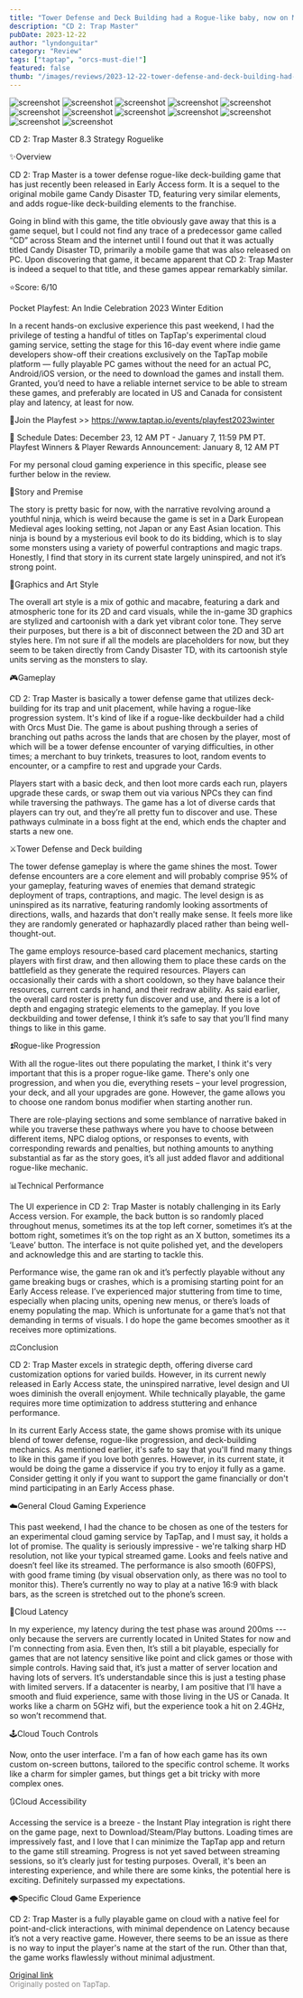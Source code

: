 ```yaml
---
title: "Tower Defense and Deck Building had a Rogue-like baby, now on Mobile (Cloud) | CD 2: Trap Master"
description: "CD 2: Trap Master"
pubDate: 2023-12-22
author: "lyndonguitar"
category: "Review"
tags: ["taptap", "orcs-must-die!"]
featured: false
thumb: "/images/reviews/2023-12-22-tower-defense-and-deck-building-had-a-rogue-like-baby-now-on-mobile-cloud--cd-2-trap-mast-0.avif"
---
```


<div class="gallery">
  <img src="/images/reviews/2023-12-22-tower-defense-and-deck-building-had-a-rogue-like-baby-now-on-mobile-cloud--cd-2-trap-mast-0.avif" alt="screenshot" />
  <img src="/images/reviews/2023-12-22-tower-defense-and-deck-building-had-a-rogue-like-baby-now-on-mobile-cloud--cd-2-trap-mast-1.avif" alt="screenshot" />
  <img src="/images/reviews/2023-12-22-tower-defense-and-deck-building-had-a-rogue-like-baby-now-on-mobile-cloud--cd-2-trap-mast-2.avif" alt="screenshot" />
  <img src="/images/reviews/2023-12-22-tower-defense-and-deck-building-had-a-rogue-like-baby-now-on-mobile-cloud--cd-2-trap-mast-3.avif" alt="screenshot" />
  <img src="/images/reviews/2023-12-22-tower-defense-and-deck-building-had-a-rogue-like-baby-now-on-mobile-cloud--cd-2-trap-mast-4.avif" alt="screenshot" />
  <img src="/images/reviews/2023-12-22-tower-defense-and-deck-building-had-a-rogue-like-baby-now-on-mobile-cloud--cd-2-trap-mast-5.avif" alt="screenshot" />
  <img src="/images/reviews/2023-12-22-tower-defense-and-deck-building-had-a-rogue-like-baby-now-on-mobile-cloud--cd-2-trap-mast-6.avif" alt="screenshot" />
  <img src="/images/reviews/2023-12-22-tower-defense-and-deck-building-had-a-rogue-like-baby-now-on-mobile-cloud--cd-2-trap-mast-7.avif" alt="screenshot" />
  <img src="/images/reviews/2023-12-22-tower-defense-and-deck-building-had-a-rogue-like-baby-now-on-mobile-cloud--cd-2-trap-mast-8.avif" alt="screenshot" />
  <img src="/images/reviews/2023-12-22-tower-defense-and-deck-building-had-a-rogue-like-baby-now-on-mobile-cloud--cd-2-trap-mast-9.avif" alt="screenshot" />
  <img src="/images/reviews/2023-12-22-tower-defense-and-deck-building-had-a-rogue-like-baby-now-on-mobile-cloud--cd-2-trap-mast-10.avif" alt="screenshot" />
  <img src="/images/reviews/2023-12-22-tower-defense-and-deck-building-had-a-rogue-like-baby-now-on-mobile-cloud--cd-2-trap-mast-11.avif" alt="screenshot" />
</div>

CD 2: Trap Master
8.3
Strategy
Roguelike

✨Overview

CD 2: Trap Master is a tower defense rogue-like deck-building game that has just recently been released in Early Access form. It is a sequel to the original mobile game Candy Disaster TD, featuring very similar elements, and adds rogue-like deck-building elements to the franchise.

Going in blind with this game, the title obviously gave away that this is a game sequel, but I could not find any trace of a predecessor game called “CD” across Steam and the internet until I found out that it was actually titled Candy Disaster TD, primarily a mobile game that was also released on PC. Upon discovering that game, it became apparent that CD 2: Trap Master is indeed a sequel to that title, and these games appear remarkably similar.

⭐️Score: 6/10

Pocket Playfest: An Indie Celebration 2023 Winter Edition

In a recent hands-on exclusive experience this past weekend, I had the privilege of testing a handful of titles on TapTap's experimental cloud gaming service, setting the stage for this 16-day event where indie game developers show-off their creations exclusively on the TapTap mobile platform — fully playable PC games without the need for an actual PC, Android/iOS version, or the need to download the games and install them.  Granted, you’d need to have a reliable internet service to be able to stream these games, and preferably are located in US and Canada for consistent play and latency, at least for now.

🔗Join the Playfest >>
https://www.taptap.io/events/playfest2023winter

📅 Schedule
Dates: December 23, 12 AM PT - January 7, 11:59 PM PT.
Playfest Winners & Player Rewards Announcement: January 8, 12 AM PT

For my personal cloud gaming experience in this specific, please see further below in the review.

📖Story and Premise

The story is pretty basic for now, with the narrative revolving around a youthful ninja, which is weird because the game is set in a Dark European Medieval ages looking setting, not Japan or any East Asian location. This ninja is bound by a mysterious evil book to do its bidding, which is to slay some monsters using a variety of powerful contraptions and magic traps. Honestly, I find that story in its current state largely uninspired, and not it’s strong point.

🎨Graphics and Art Style

The overall art style is a mix of gothic and macabre, featuring a dark and atmospheric tone for its 2D and card visuals, while the in-game 3D graphics are stylized and cartoonish with a dark yet vibrant color tone. They serve their purposes, but there is a bit of disconnect between the 2D and 3D art styles here. I’m not sure if all the models are placeholders for now, but they seem to be taken directly from Candy Disaster TD, with its cartoonish style units serving as the monsters to slay.

🎮Gameplay

CD 2: Trap Master is basically a tower defense game that utilizes deck-building for its trap and unit placement, while having a rogue-like progression system. It's kind of like if a rogue-like deckbuilder had a child with Orcs Must Die. The game is about pushing through a series of branching out paths across the lands that are chosen by the player, most of which will be a tower defense encounter of varying difficulties, in other times; a merchant to buy trinkets, treasures to loot, random events to encounter, or a campfire to rest and upgrade your Cards. 

Players start with a basic deck, and then loot more cards each run, players upgrade these cards, or swap them out via various NPCs they can find while traversing the pathways. The game has a lot of diverse cards that players can try out, and they’re all pretty fun to discover and use. These pathways culminate in a boss fight at the end, which ends the chapter and starts a new one.

⚔️Tower Defense and Deck building

The tower defense gameplay is where the game shines the most. Tower defense encounters are a core element and will probably comprise 95% of your gameplay, featuring waves of enemies that demand strategic deployment of traps, contraptions, and magic. The level design is as uninspired as its narrative, featuring randomly looking assortments of directions, walls, and hazards that don't really make sense. It feels more like they are randomly generated or haphazardly placed rather than being well-thought-out.

The game employs resource-based card placement mechanics, starting players with first draw, and then allowing them to place these cards on the battlefield as they generate the required resources. Players can occasionally their cards with a short cooldown, so they have balance their resources, current cards in hand, and their redraw ability. As said earlier, the overall card roster is pretty fun discover and use, and there is a lot of depth and engaging strategic elements to the gameplay. If you love deckbuilding and tower defense, I think it’s safe to say that you’ll find many things to like in this game.

⏫Rogue-like Progression

With all the rogue-lites out there populating the market, I think it's very important that this is a proper rogue-like game. There's only one progression, and when you die, everything resets – your level progression, your deck, and all your upgrades are gone. However, the game allows you to choose one random bonus modifier when starting another run.

There are role-playing sections and some semblance of narrative baked in while you traverse these pathways where you have to choose between different items, NPC dialog options, or responses to events, with corresponding rewards and penalties, but nothing amounts to anything substantial as far as the story goes, it’s all just added flavor and additional rogue-like mechanic.

📊Technical Performance

The UI experience in CD 2: Trap Master is notably challenging in its Early Access version.  For example, the back button is so randomly placed throughout menus, sometimes its at the top left corner, sometimes it’s at the bottom right, sometimes it’s on the top right as an X button, sometimes its a ‘Leave’ button. The interface is not quite polished yet, and the developers and acknowledge this and are starting to tackle this.

Performance wise, the game ran ok and it’s perfectly playable without any game breaking bugs or crashes, which is a promising starting point for an Early Access release. I’ve experienced major stuttering from time to time, especially when placing units, opening new menus, or there’s loads of enemy populating the map. Which is unfortunate for a game that’s not that demanding in terms of visuals. I do hope the game becomes smoother as it receives more optimizations.

⚖️Conclusion

CD 2: Trap Master excels in strategic depth, offering diverse card customization options for varied builds. However, in its current newly released in Early Access state, the uninspired narrative, level design and UI woes diminish the overall enjoyment. While technically playable, the game requires more time optimization to address stuttering and enhance performance.

In its current Early Access state, the game shows promise with its unique blend of tower defense, rogue-like progression, and deck-building mechanics. As mentioned earlier, it's safe to say that you'll find many things to like in this game if you love both genres. However, in its current state, it would be doing the game a disservice if you try to enjoy it fully as a game. Consider getting it only if you want to support the game financially or don't mind participating in an Early Access phase.

☁️General Cloud Gaming Experience

This past weekend, I had the chance to be chosen as one of the testers for an experimental cloud gaming service by TapTap, and I must say, it holds a lot of promise. The quality is seriously impressive - we're talking sharp HD resolution, not like your typical streamed game. Looks and feels native and doesn’t feel like its streamed. The performance is also smooth (60FPS), with good frame timing (by visual observation only, as there was no tool to monitor this). There’s currently no way to play at a native 16:9 with black bars, as the screen is stretched out to the phone’s screen.

📶Cloud Latency

In my experience, my latency during the test phase was around 200ms --- only because the servers are currently located in United States for now and I'm connecting from asia. Even then, It’s still a bit playable, especially for games that are not latency sensitive like point and click games or those with simple controls. Having said that, it’s just a matter of server location and having lots of servers. It’s understandable since this is just a testing phase with limited servers. If a datacenter is nearby, I am positive that I’ll have a smooth and fluid experience, same with those living in the US or Canada. It works like a charm on 5GHz wifi, but the experience took a hit on 2.4GHz, so won’t recommend that.

🕹Cloud Touch Controls

Now, onto the user interface. I'm a fan of how each game has its own custom on-screen buttons, tailored to the specific control scheme. It works like a charm for simpler games, but things get a bit tricky with more complex ones.

🔃Cloud Accessibility

Accessing the service is a breeze - the Instant Play integration is right there on the game page, next to Download/Steam/Play buttons.  Loading times are impressively fast, and I love that I can minimize the TapTap app and return to the game still streaming. Progress is not yet saved between streaming sessions, so it’s clearly just for testing purposes. Overall, it's been an interesting experience, and while there are some kinks, the potential here is exciting. Definitely surpassed my expectations.

🌩Specific Cloud Game Experience

CD 2: Trap Master is a fully playable game on cloud with a native feel for point-and-click interactions, with minimal dependence on Latency because it’s not a very reactive game. However, there seems to be an issue as there is no way to input the player's name at the start of the run. Other than that, the game works flawlessly without minimal adjustment.

[Original link](https://www.taptap.io/post/6654026)<br><span style="font-size: 0.95em; color: #888;">Originally posted on TapTap.</span>
